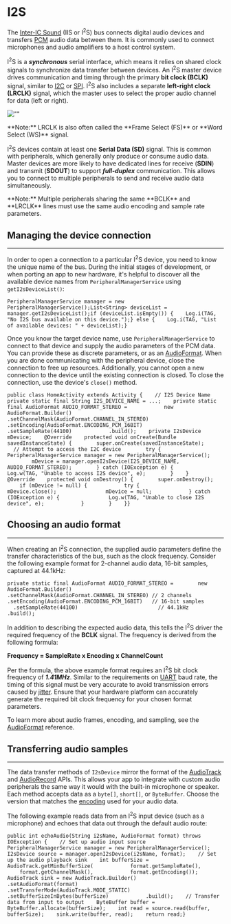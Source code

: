 # I2S


The [Inter-IC Sound](https://en.wikipedia.org/wiki/I%C2%B2S) (IIS or I<sup>2</sup>S) bus connects digital audio devices and transfers [PCM](https://en.wikipedia.org/wiki/Pulse-code_modulation) audio data between them. It is commonly used to connect microphones and audio amplifiers to a host control system.

I<sup>2</sup>S is a **_synchronous_** serial interface, which means it relies on shared clock signals to synchronize data transfer between devices. An I<sup>2</sup>S master device drives communication and timing through the primary **bit clock (BCLK)** signal, similar to [I2C](https://developer.android.google.cn/things/sdk/pio/i2c.html) or [SPI](https://developer.android.google.cn/things/sdk/pio/spi.html). I<sup>2</sup>S also includes a separate **left-right clock (LRCLK)** signal, which the master uses to select the proper audio channel for data (left or right).

![""](https://developer.android.google.cn/things/images/i2s-connections.png)

<aside class="note">**Note:** <span>LRCLK is also often called the **Frame Select (FS)** or **Word Select (WS)** signal.</span></aside>

I<sup>2</sup>S devices contain at least one **Serial Data (SD)** signal. This is common with peripherals, which generally only produce or consume audio data. Master devices are more likely to have dedicated lines for receive (**SDIN**) and transmit (**SDOUT**) to support **_full-duplex_** communication. This allows you to connect to multiple peripherals to send and receive audio data simultaneously.

<aside class="note">**Note:** <span>Multiple peripherals sharing the same **BCLK** and **LRCLK** lines must use the same audio encoding and sample rate parameters.</span></aside>

## Managing the device connection

* * *

In order to open a connection to a particular I<sup>2</sup>S device, you need to know the unique name of the bus. During the initial stages of development, or when porting an app to new hardware, it's helpful to discover all the available device names from `PeripheralManagerService` using `getI2sDeviceList()`:

    PeripheralManagerService manager = new PeripheralManagerService();List<String> deviceList = manager.getI2sDeviceList();if (deviceList.isEmpty()) {    Log.i(TAG, "No I2S bus available on this device.");} else {    Log.i(TAG, "List of available devices: " + deviceList);}

Once you know the target device name, use `PeripheralManagerService` to connect to that device and supply the audio parameters of the PCM data. You can provide these as discrete parameters, or as an [AudioFormat](https://developer.android.google.cn/reference/android/media/AudioFormat.html). When you are done communicating with the peripheral device, close the connection to free up resources. Additionally, you cannot open a new connection to the device until the existing connection is closed. To close the connection, use the device's `close()` method.

    public class HomeActivity extends Activity {    // I2S Device Name    private static final String I2S_DEVICE_NAME = ...;    private static final AudioFormat AUDIO_FORMAT_STEREO =            new AudioFormat.Builder()            .setChannelMask(AudioFormat.CHANNEL_IN_STEREO)            .setEncoding(AudioFormat.ENCODING_PCM_16BIT)            .setSampleRate(44100)            .build();    private I2sDevice mDevice;    @Override    protected void onCreate(Bundle savedInstanceState) {        super.onCreate(savedInstanceState);        // Attempt to access the I2C device        try {            PeripheralManagerService manager = new PeripheralManagerService();            mDevice = manager.openI2sDevice(I2S_DEVICE_NAME, AUDIO_FORMAT_STEREO);        } catch (IOException e) {            Log.w(TAG, "Unable to access I2S device", e);        }    }    @Override    protected void onDestroy() {        super.onDestroy();        if (mDevice != null) {            try {                mDevice.close();                mDevice = null;            } catch (IOException e) {                Log.w(TAG, "Unable to close I2S device", e);            }        }    }}

## Choosing an audio format

* * *

When creating an I<sup>2</sup>S connection, the supplied audio parameters define the transfer characteristics of the bus, such as the clock frequency. Consider the following example format for 2-channel audio data, 16-bit samples, captured at 44.1kHz:

    private static final AudioFormat AUDIO_FORMAT_STEREO =        new AudioFormat.Builder()        .setChannelMask(AudioFormat.CHANNEL_IN_STEREO) // 2 channels        .setEncoding(AudioFormat.ENCODING_PCM_16BIT)   // 16-bit samples        .setSampleRate(44100)                          // 44.1kHz        .build();

In addition to describing the expected audio data, this tells the I<sup>2</sup>S driver the required frequency of the **BCLK** signal. The frequency is derived from the following formula:

**Frequency = SampleRate x Encoding x ChannelCount**

Per the formula, the above example format requires an I<sup>2</sup>S bit clock frequency of **_1.41MHz_**. Similar to the requirements on [UART](https://developer.android.google.cn/things/sdk/pio/uart.html) baud rate, the timing of this signal must be very accurate to avoid transmission errors caused by [jitter](https://en.wikipedia.org/wiki/Jitter). Ensure that your hardware platform can accurately generate the required bit clock frequency for your chosen format parameters.

To learn more about audio frames, encoding, and sampling, see the [AudioFormat](https://developer.android.google.cn/reference/android/media/AudioFormat.html) reference.

## Transferring audio samples

* * *

The data transfer methods of `I2sDevice` mirror the format of the [AudioTrack](https://developer.android.google.cn/reference/android/media/AudioTrack.html) and [AudioRecord](https://developer.android.google.cn/reference/android/media/AudioRecord.html) APIs. This allows your app to integrate with custom audio peripherals the same way it would with the built-in microphone or speaker. Each method accepts data as a `byte[]`, `short[]`, or `ByteBuffer`. Choose the version that matches the [encoding](https://developer.android.google.cn/reference/android/media/AudioFormat.html#encoding) used for your audio data.

The following example reads data from an I<sup>2</sup>S input device (such as a microphone) and echoes that data out through the default audio route:

    public int echoAudio(String i2sName, AudioFormat format) throws IOException {    // Set up audio input source    PeripheralManagerService manager = new PeripheralManagerService();    I2sDevice source = manager.openI2sDevice(i2sName, format);    // Set up the audio playback sink    int bufferSize = AudioTrack.getMinBufferSize(            format.getSampleRate(),            format.getChannelMask(),            format.getEncoding());    AudioTrack sink = new AudioTrack.Builder()            .setAudioFormat(format)            .setTransferMode(AudioTrack.MODE_STATIC)            .setBufferSizeInBytes(bufferSize)            .build();    // Transfer data from input to output    ByteBuffer buffer = ByteBuffer.allocate(bufferSize);    int read = source.read(buffer, bufferSize);    sink.write(buffer, read);    return read;}

